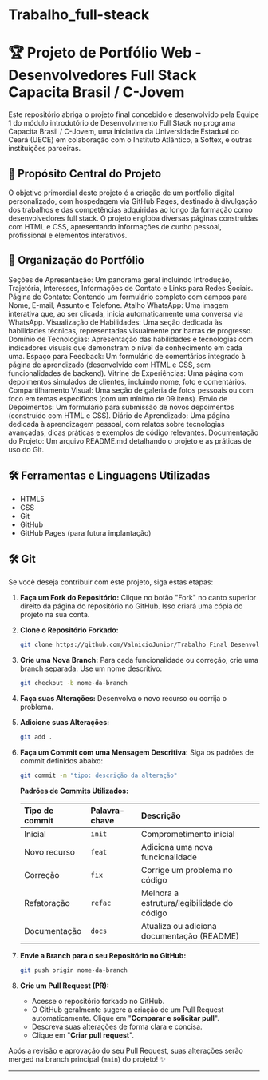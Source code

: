 # Trabalho_full-steack

# 🏆 Projeto de Portfólio Web - Desenvolvedores Full Stack Capacita Brasil / C-Jovem

Este repositório abriga o projeto final concebido e desenvolvido pela Equipe 1 do módulo introdutório de Desenvolvimento Full Stack no programa Capacita Brasil / C-Jovem, uma iniciativa da Universidade Estadual do Ceará (UECE) em colaboração com o Instituto Atlântico, a Softex, e outras instituições parceiras.

## 🎯 Propósito Central do Projeto

O objetivo primordial deste projeto é a criação de um portfólio digital personalizado, com hospedagem via GitHub Pages, destinado à divulgação dos trabalhos e das competências adquiridas ao longo da formação como desenvolvedores full stack. O projeto engloba diversas páginas construídas com HTML e CSS, apresentando informações de cunho pessoal, profissional e elementos interativos.

## 🧱 Organização do Portfólio

Seções de Apresentação: Um panorama geral incluindo Introdução, Trajetória, Interesses, Informações de Contato e Links para Redes Sociais.
Página de Contato: Contendo um formulário completo com campos para Nome, E-mail, Assunto e Telefone.
Atalho WhatsApp: Uma imagem interativa que, ao ser clicada, inicia automaticamente uma conversa via WhatsApp.
Visualização de Habilidades: Uma seção dedicada às habilidades técnicas, representadas visualmente por barras de progresso.
Domínio de Tecnologias: Apresentação das habilidades e tecnologias com indicadores visuais que demonstram o nível de conhecimento em cada uma.
Espaço para Feedback: Um formulário de comentários integrado à página de aprendizado (desenvolvido com HTML e CSS, sem funcionalidades de backend).
Vitrine de Experiências: Uma página com depoimentos simulados de clientes, incluindo nome, foto e comentários.
Compartilhamento Visual: Uma seção de galeria de fotos pessoais ou com foco em temas específicos (com um mínimo de 09 itens).
Envio de Depoimentos: Um formulário para submissão de novos depoimentos (construído com HTML e CSS).
Diário de Aprendizado: Uma página dedicada à aprendizagem pessoal, com relatos sobre tecnologias avançadas, dicas práticas e exemplos de código relevantes.
Documentação do Projeto: Um arquivo README.md detalhando o projeto e as práticas de uso do Git.

## 🛠️ Ferramentas e Linguagens Utilizadas

- HTML5
- CSS
- Git
- GitHub
- GitHub Pages (para futura implantação)

## 🛠️ Git

Se você deseja contribuir com este projeto, siga estas etapas:

1.  **Faça um Fork do Repositório:** Clique no botão "Fork" no canto superior direito da página do repositório no GitHub. Isso criará uma cópia do projeto na sua conta.
2.  **Clone o Repositório Forkado:**
    ```bash
    git clone https://github.com/ValnicioJunior/Trabalho_Final_Desenvolvedor.FullSteck.git
    ```
3.  **Crie uma Nova Branch:** Para cada funcionalidade ou correção, crie uma branch separada. Use um nome descritivo:
    ```bash
    git checkout -b nome-da-branch
    ```
4.  **Faça suas Alterações:** Desenvolva o novo recurso ou corrija o problema.
5.  **Adicione suas Alterações:**
    ```bash
    git add .
    ```
6.  **Faça um Commit com uma Mensagem Descritiva:** Siga os padrões de commit definidos abaixo:
    ```bash
    git commit -m "tipo: descrição da alteração"
    ```
    **Padrões de Commits Utilizados:**

    | Tipo de commit | Palavra-chave | Descrição                                  |
    | :------------- | :------------ | :----------------------------------------- |
    | Inicial        | `init`        | Comprometimento inicial                    |
    | Novo recurso   | `feat`        | Adiciona uma nova funcionalidade           |
    | Correção       | `fix`         | Corrige um problema no código              |
    | Refatoração    | `refac`       | Melhora a estrutura/legibilidade do código |
    | Documentação   | `docs`        | Atualiza ou adiciona documentação (README) |
    
8.  **Envie a Branch para o seu Repositório no GitHub:**
    ```bash
    git push origin nome-da-branch
    ```
9.  **Crie um Pull Request (PR):**
    * Acesse o repositório forkado no GitHub.
    * O GitHub geralmente sugere a criação de um Pull Request automaticamente. Clique em "**Comparar e solicitar pull**".
    * Descreva suas alterações de forma clara e concisa.
    * Clique em "**Criar pull request**".

Após a revisão e aprovação do seu Pull Request, suas alterações serão merged na branch principal (`main`) do projeto! ✨

---
